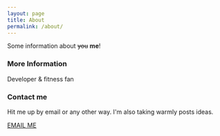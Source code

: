 ```yaml
---
layout: page
title: About
permalink: /about/
---
```


Some information about ~~you~~ **me**!

### More Information

Developer & fitness fan

### Contact me
Hit me up by email or any other way.
I'm also taking warmly posts ideas.

[EMAIL ME](mailto:michal.adam.glen@gmail.com)
